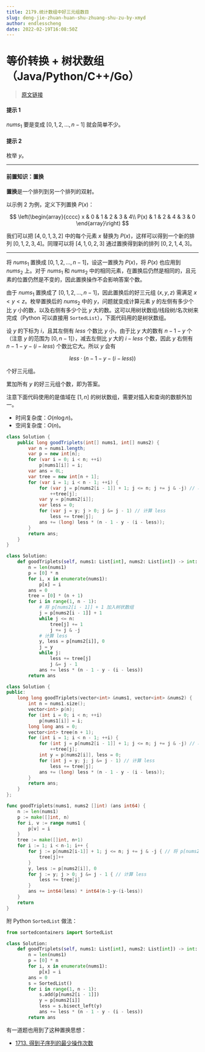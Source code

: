 ```yaml
---
title: 2179.统计数组中好三元组数目
slug: deng-jie-zhuan-huan-shu-zhuang-shu-zu-by-xmyd
author: endlesscheng
date: 2022-02-19T16:08:50Z
---
```

# 等价转换 + 树状数组（Java/Python/C++/Go）
 
> [原文链接](https://leetcode.cn/problems/count-good-triplets-in-an-array/solution/deng-jie-zhuan-huan-shu-zhuang-shu-zu-by-xmyd)
#### 提示 1

$\textit{nums}_1$ 要是变成 $[0,1,2,\dots, n-1]$ 就会简单不少。

#### 提示 2

枚举 $y$。

---

#### 前置知识：置换

**置换**是一个排列到另一个排列的双射。

以示例 2 为例，定义下列置换 $P(x)$：

$$
\left(\begin{array}{cccc}
x & 0 & 1 & 2 & 3 & 4\\
P(x) & 1 & 2 & 4 & 3 & 0
\end{array}\right)
$$

我们可以把 $[4,0,1,3,2]$ 中的每个元素 $x$ 替换为 $P(x)$，这样可以得到一个新的排列 $[0,1,2,3,4]$。同理可以将 $[4,1,0,2,3]$ 通过置换得到新的排列 $[0,2,1,4,3]$。

---

将 $\textit{nums}_1$ 置换成 $[0,1,2,\dots, n-1]$，设这一置换为 $P(x)$，将 $P(x)$ 也应用到 $\textit{nums}_2$ 上。对于 $\textit{nums}_1$ 和 $\textit{nums}_2$ 中的相同元素，在置换后仍然是相同的，且元素的位置仍然是不变的，因此置换操作不会影响答案个数。

由于 $\textit{nums}_1$ 置换成了 $[0,1,2,\dots, n-1]$，因此置换后的好三元组 $(x,y,z)$ 需满足 $x<y<z$。枚举置换后的 $\textit{nums}_2$ 中的 $y$，问题就变成计算元素 $y$ 的左侧有多少个比 $y$ 小的数，以及右侧有多少个比 $y$ 大的数。这可以用树状数组/线段树/名次树来完成（Python 可以直接用 `SortedList`），下面代码用的是树状数组。

设 $y$ 的下标为 $i$，且其左侧有 $\textit{less}$ 个数比 $y$ 小，由于比 $y$ 大的数有 $n-1-y$ 个（注意 $y$ 的范围为 $[0,n-1]$），减去左侧比 $y$ 大的 $i-\textit{less}$ 个数，因此 $y$ 右侧有 $n-1-y-(i-\textit{less})$ 个数比它大。所以 $y$ 会有

$$
\textit{less}\cdot(n-1-y-(i-\textit{less}))
$$

个好三元组。

累加所有 $y$ 的好三元组个数，即为答案。

注意下面代码使用的是值域在 $[1,n]$ 的树状数组，需要对插入和查询的数额外加一。

- 时间复杂度：$O(n\log n)$。
- 空间复杂度：$O(n)$。

```java [sol1-Java]
class Solution {
    public long goodTriplets(int[] nums1, int[] nums2) {
        var n = nums1.length;
        var p = new int[n];
        for (var i = 0; i < n; ++i)
            p[nums1[i]] = i;
        var ans = 0L;
        var tree = new int[n + 1];
        for (var i = 1; i < n - 1; ++i) {
            for (var j = p[nums2[i - 1]] + 1; j <= n; j += j & -j) // 将 p[nums2[i-1]]+1 加入树状数组
                ++tree[j];
            var y = p[nums2[i]];
            var less = 0;
            for (var j = y; j > 0; j &= j - 1) // 计算 less
                less += tree[j];
            ans += (long) less * (n - 1 - y - (i - less));
        }
        return ans;
    }
}
```

```Python [sol1-Python3]
class Solution:
    def goodTriplets(self, nums1: List[int], nums2: List[int]) -> int:
        n = len(nums1)
        p = [0] * n
        for i, x in enumerate(nums1):
            p[x] = i
        ans = 0
        tree = [0] * (n + 1)
        for i in range(1, n - 1):
            # 将 p[nums2[i - 1]] + 1 加入树状数组
            j = p[nums2[i - 1]] + 1
            while j <= n:
                tree[j] += 1
                j += j & -j
            # 计算 less
            y, less = p[nums2[i]], 0
            j = y
            while j:
                less += tree[j]
                j &= j - 1
            ans += less * (n - 1 - y - (i - less))
        return ans
```

```C++ [sol1-C++]
class Solution {
public:
    long long goodTriplets(vector<int> &nums1, vector<int> &nums2) {
        int n = nums1.size();
        vector<int> p(n);
        for (int i = 0; i < n; ++i)
            p[nums1[i]] = i;
        long long ans = 0;
        vector<int> tree(n + 1);
        for (int i = 1; i < n - 1; ++i) {
            for (int j = p[nums2[i - 1]] + 1; j <= n; j += j & -j) // 将 p[nums2[i-1]]+1 加入树状数组
                ++tree[j];
            int y = p[nums2[i]], less = 0;
            for (int j = y; j; j &= j - 1) // 计算 less
                less += tree[j];
            ans += (long) less * (n - 1 - y - (i - less));
        }
        return ans;
    }
};
```

```go [sol1-Go]
func goodTriplets(nums1, nums2 []int) (ans int64) {
	n := len(nums1)
	p := make([]int, n)
	for i, v := range nums1 {
		p[v] = i
	}
	tree := make([]int, n+1)
	for i := 1; i < n-1; i++ {
		for j := p[nums2[i-1]] + 1; j <= n; j += j & -j { // 将 p[nums2[i-1]]+1 加入树状数组
			tree[j]++
		}
		y, less := p[nums2[i]], 0
		for j := y; j > 0; j &= j - 1 { // 计算 less
			less += tree[j]
		}
		ans += int64(less) * int64(n-1-y-(i-less))
	}
	return
}
```


附 Python `SortedList` 做法：

```Python
from sortedcontainers import SortedList

class Solution:
    def goodTriplets(self, nums1: List[int], nums2: List[int]) -> int:
        n = len(nums1)
        p = [0] * n
        for i, x in enumerate(nums1):
            p[x] = i
        ans = 0
        s = SortedList()
        for i in range(1, n - 1):
            s.add(p[nums2[i - 1]])
            y = p[nums2[i]]
            less = s.bisect_left(y)
            ans += less * (n - 1 - y - (i - less))
        return ans
```

有一道题也用到了这种置换思想：

- [1713. 得到子序列的最少操作次数](https://leetcode-cn.com/problems/minimum-operations-to-make-a-subsequence/)

